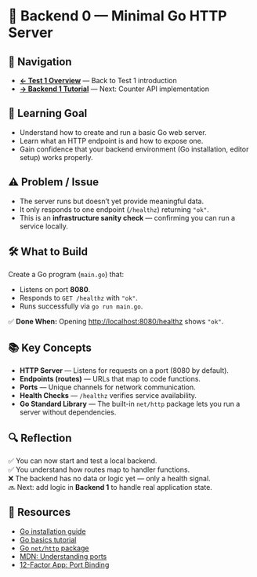 # 🧩 Backend 0 — Minimal Go HTTP Server

## 🚀 Navigation

- **[← Test 1 Overview](./_overview.md)** — Back to Test 1 introduction
- **[→ Backend 1 Tutorial](./backend1.md)** — Next: Counter API implementation

## 🎯 Learning Goal

- Understand how to create and run a basic Go web server.
- Learn what an HTTP endpoint is and how to expose one.
- Gain confidence that your backend environment (Go installation, editor setup) works properly.

## ⚠️ Problem / Issue

- The server runs but doesn’t yet provide meaningful data.
- It only responds to one endpoint (`/healthz`) returning `"ok"`.
- This is an **infrastructure sanity check** — confirming you can run a service locally.

## 🛠️ What to Build

Create a Go program (`main.go`) that:

- Listens on port **8080**.
- Responds to `GET /healthz` with `"ok"`.
- Runs successfully via `go run main.go`.

✅ **Done When:** Opening [http://localhost:8080/healthz](http://localhost:8080/healthz) shows `"ok"`.

## 📚 Key Concepts

- **HTTP Server** — Listens for requests on a port (8080 by default).
- **Endpoints (routes)** — URLs that map to code functions.
- **Ports** — Unique channels for network communication.
- **Health Checks** — `/healthz` verifies service availability.
- **Go Standard Library** — The built-in `net/http` package lets you run a server without dependencies.

## 🔍 Reflection

✅ You can now start and test a local backend.  
✅ You understand how routes map to handler functions.  
❌ The backend has no data or logic yet — only a health signal.  
🔜 Next: add logic in **Backend 1** to handle real application state.

## 🔗 Resources

- [Go installation guide](https://go.dev/doc/install)
- [Go basics tutorial](https://go.dev/doc/tutorial/getting-started)
- [Go `net/http` package](https://pkg.go.dev/net/http)
- [MDN: Understanding ports](https://developer.mozilla.org/en-US/docs/Learn/Common_questions/What_is_a_URL#port_numbers)
- [12-Factor App: Port Binding](https://12factor.net/processes)
